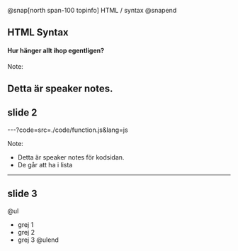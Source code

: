 @snap[north span-100 topinfo]
HTML / syntax
@snapend
## HTML Syntax
#### Hur hänger allt ihop egentligen?
Note: 

Detta är speaker notes.
---
## slide 2

---?code=src=./code/function.js&lang=js

Note: 

* Detta är speaker notes för kodsidan.
* De går att ha i lista

---

## slide 3

@ul
* grej 1
* grej 2
* grej 3
@ulend
